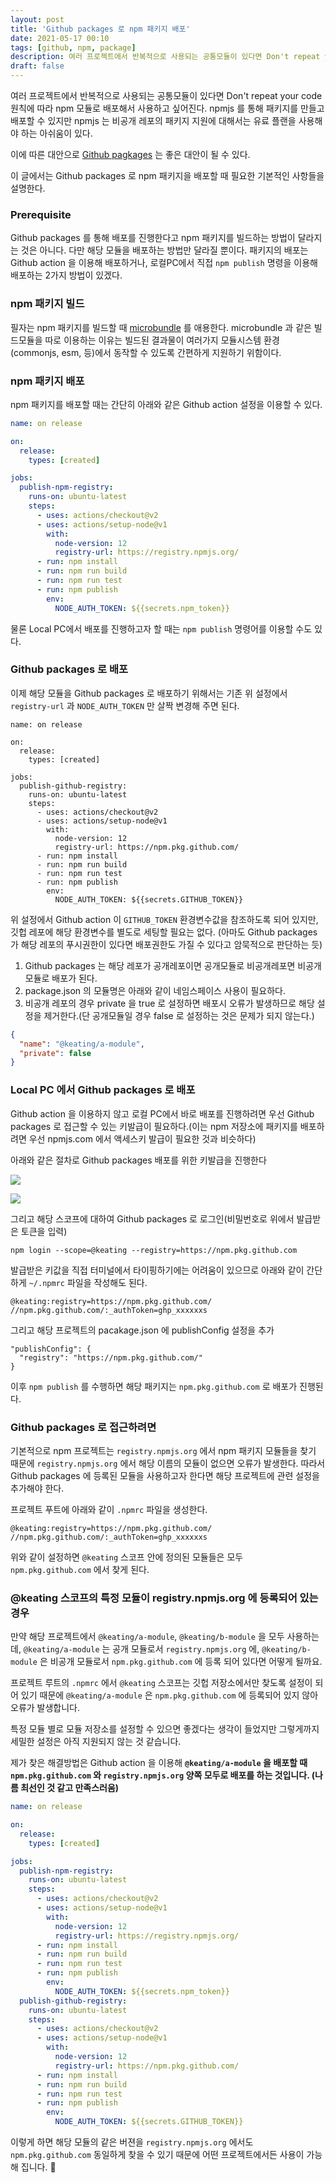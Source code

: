 ```yaml
---
layout: post
title: 'Github packages 로 npm 패키지 배포'
date: 2021-05-17 00:10
tags: [github, npm, package]
description: 여러 프로젝트에서 반복적으로 사용되는 공통모듈이 있다면 Don't repeat your code 원칙에 따라 npm 모듈로 배포해서 사용하고 싶어진다. npmjs 를 통해 패키지를 만들고 배포할 수 있지만 npmjs 는 비공개 레포의 패키지 지원에 대해서는 유료 플랜을 사용해야 한다.
draft: false
---
```


여러 프로젝트에서 반복적으로 사용되는 공통모듈이 있다면 Don't repeat your code 원칙에 따라 npm 모듈로 배포해서 사용하고 싶어진다. npmjs 를 통해 패키지를 만들고 배포할 수 있지만 npmjs 는 비공개 레포의 패키지 지원에 대해서는 유료 플랜을 사용해야 하는 아쉬움이 있다.

이에 따른 대안으로 [Github pagkages](https://github.com/features/packages) 는 좋은 대안이 될 수 있다.

이 글에서는 Github packages 로 npm 패키지을 배포할 때 필요한 기본적인 사항들을 설명한다. 

### Prerequisite

Github packages 를 통해 배포를 진행한다고 npm 패키지를 빌드하는 방법이 달라지는 것은 아니다. 다만 해당 모듈을 배포하는 방법만 달라질 뿐이다. 패키지의 배포는 Github action 을 이용해 배포하거나, 로컬PC에서 직접 `npm publish` 명령을 이용해 배포하는 2가지 방법이 있겠다.


### npm 패키지 빌드
필자는 npm 패키지를 빌드할 때 [microbundle](https://www.npmjs.com/package/microbundle) 를 애용한다. microbundle 과 같은 빌드모듈을 따로 이용하는 이유는 빌드된 결과물이 여러가지 모듈시스템 환경(commonjs, esm, 등)에서 동작할 수 있도록 간편하게 지원하기 위함이다.


### npm 패키지 배포
npm 패키지를 배포할 때는 간단히 아래와 같은 Github action 설정을 이용할 수 있다.

```yaml
name: on release

on:
  release:
    types: [created]

jobs:
  publish-npm-registry:
    runs-on: ubuntu-latest
    steps:
      - uses: actions/checkout@v2
      - uses: actions/setup-node@v1
        with:
          node-version: 12
          registry-url: https://registry.npmjs.org/
      - run: npm install
      - run: npm run build
      - run: npm run test
      - run: npm publish
        env:
          NODE_AUTH_TOKEN: ${{secrets.npm_token}}
```

물론 Local PC에서 배포를 진행하고자 할 때는 `npm publish` 명령어를 이용할 수도 있다.

### Github packages 로 배포
이제 해당 모듈을 Github packages 로 배포하기 위해서는 기존 위 설정에서 `registry-url` 과 `NODE_AUTH_TOKEN` 만 살짝 변경해 주면 된다.

```yaml{15,21}
name: on release

on:
  release:
    types: [created]

jobs:
  publish-github-registry:
    runs-on: ubuntu-latest
    steps:
      - uses: actions/checkout@v2
      - uses: actions/setup-node@v1
        with:
          node-version: 12
          registry-url: https://npm.pkg.github.com/
      - run: npm install
      - run: npm run build
      - run: npm run test
      - run: npm publish
        env:
          NODE_AUTH_TOKEN: ${{secrets.GITHUB_TOKEN}}
```

위 설정에서 Github action 이 `GITHUB_TOKEN` 환경변수값을 참조하도록 되어 있지만, 깃헙 레포에 해당 환경변수를 별도로 세팅할 필요는 없다. (아마도 Github packages 가 해당 레포의 푸시권한이 있다면 배포권한도 가질 수 있다고 암묵적으로 판단하는 듯)

1. Github packages 는 해당 레포가 공개레포이면 공개모듈로 비공개레포면 비공개모듈로 배포가 된다.
1. package.json 의 모듈명은 아래와 같이 네임스페이스 사용이 필요하다.
1. 비공개 레포의 경우 private 을 true 로 설정하면 배포시 오류가 발생하므로 해당 설정을 제거한다.(단 공개모듈일 경우 false 로 설정하는 것은 문제가 되지 않는다.)

```json
{
  "name": "@keating/a-module",
  "private": false
}
```

### Local PC 에서 Github packages 로 배포
Github action 을 이용하지 않고 로컬 PC에서 바로 배포를 진행하려면 우선 Github packages 로 접근할 수 있는 키발급이 필요하다.(이는 npm 저장소에 패키지를 배포하려면 우선 npmjs.com 에서 액세스키 발급이 필요한 것과 비슷하다)

아래와 같은 절차로 Github packages 배포를 위한 키발급을 진행한다

![](https://telegra.ph/file/9a222a2c48d237d9cb410.png)

![](https://telegra.ph/file/0d71ca3bf3818e64d33a5.png)


그리고 해당 스코프에 대하여 Github packages 로 로그인(비밀번호로 위에서 발급받은 토큰을 입력)
```
npm login --scope=@keating --registry=https://npm.pkg.github.com
```

발급받은 키값을 직접 터미널에서 타이핑하기에는 어려움이 있으므로 아래와 같이 간단하게 `~/.npmrc` 파일을 작성해도 된다.

```
@keating:registry=https://npm.pkg.github.com/
//npm.pkg.github.com/:_authToken=ghp_xxxxxxs
```

그리고 해당 프로젝트의 pacakage.json 에 publishConfig 설정을 추가
```
"publishConfig": {
  "registry": "https://npm.pkg.github.com/"
}
```

이후 `npm publish` 를 수행하면 해당 패키지는 `npm.pkg.github.com` 로 배포가 진행된다.


### Github packages 로 접근하려면
기본적으로 npm 프로젝트는 `registry.npmjs.org` 에서 npm 패키지 모듈들을 찾기 때문에 `registry.npmjs.org` 에서 해당 이름의 모듈이 없으면 오류가 발생한다. 따라서 Github packages 에 등록된 모듈을 사용하고자 한다면 해당 프로젝트에 관련 설정을 추가해야 한다.

프로젝트 푸트에 아래와 같이 `.npmrc` 파일을 생성한다.

```
@keating:registry=https://npm.pkg.github.com/
//npm.pkg.github.com/:_authToken=ghp_xxxxxxs
```

위와 같이 설정하면 `@keating` 스코프 안에 정의된 모듈들은 모두 `npm.pkg.github.com` 에서 찾게 된다.



### @keating 스코프의 특정 모듈이 registry.npmjs.org 에 등록되어 있는 경우

만약 해당 프로젝트에서 `@keating/a-module`, `@keating/b-module` 을 모두 사용하는데, `@keating/a-module` 는 공개 모듈로서 `registry.npmjs.org` 에, `@keating/b-module` 은 비공개 모듈로서 `npm.pkg.github.com` 에 등록 되어 있다면 어떻게 될까요.

프로젝트 루트의 `.npmrc` 에서 `@keating` 스코프는 깃헙 저장소에서만 찾도록 설정이 되어 있기 때문에 `@keating/a-module` 은 `npm.pkg.github.com` 에 등록되어 있지 않아 오류가 발생합니다.

특정 모듈 별로 모듈 저장소를 설정할 수 있으면 좋겠다는 생각이 들었지만 그렇게까지 세밀한 설정은 아직 지원되지 않는 것 같습니다.

제가 찾은 해결방법은 Github action 을 이용해 **`@keating/a-module` 을 배포할 때  `npm.pkg.github.com` 와 `registry.npmjs.org` 양쪽 모두로 배포를 하는 것입니다. (나름 최선인 것 같고 만족스러움)**

```yaml
name: on release

on:
  release:
    types: [created]

jobs:
  publish-npm-registry:
    runs-on: ubuntu-latest
    steps:
      - uses: actions/checkout@v2
      - uses: actions/setup-node@v1
        with:
          node-version: 12
          registry-url: https://registry.npmjs.org/
      - run: npm install
      - run: npm run build
      - run: npm run test
      - run: npm publish
        env:
          NODE_AUTH_TOKEN: ${{secrets.npm_token}}
  publish-github-registry:
    runs-on: ubuntu-latest
    steps:
      - uses: actions/checkout@v2
      - uses: actions/setup-node@v1
        with:
          node-version: 12
          registry-url: https://npm.pkg.github.com/
      - run: npm install
      - run: npm run build
      - run: npm run test
      - run: npm publish
        env:
          NODE_AUTH_TOKEN: ${{secrets.GITHUB_TOKEN}}
```

이렇게 하면 해당 모듈의 같은 버젼을 `registry.npmjs.org` 에서도 `npm.pkg.github.com` 동일하게 찾을 수 있기 때문에 어떤 프로젝트에서든 사용이 가능해 집니다. 🙂

